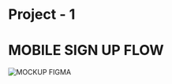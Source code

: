 # Project - 1 
# MOBILE SIGN UP FLOW

![MOCKUP FIGMA](https://github.com/user-attachments/assets/e56a6a50-3f38-4231-9159-32ddd14f885a)
